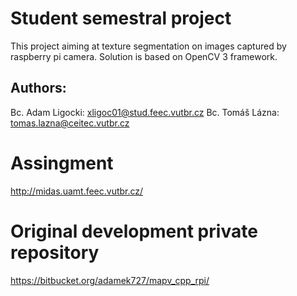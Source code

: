 # Student semestral project
This project aiming at texture segmentation on images captured by raspberry pi camera.
Solution is based on OpenCV 3 framework.

## Authors:
Bc. Adam Ligocki:	xligoc01@stud.feec.vutbr.cz
Bc. Tomáš Lázna:	tomas.lazna@ceitec.vutbr.cz

# Assingment
http://midas.uamt.feec.vutbr.cz/

# Original development private repository
https://bitbucket.org/adamek727/mapv_cpp_rpi/
